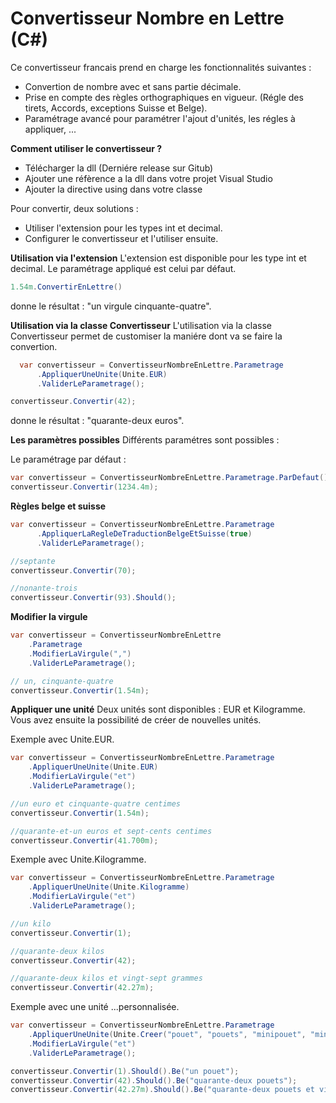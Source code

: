Convertisseur Nombre en Lettre (C#)
===========================

Ce convertisseur francais prend en charge les fonctionnalités suivantes :
- Convertion de nombre avec et sans partie décimale.
- Prise en compte des règles orthographiques en vigueur. (Régle des tirets, Accords, exceptions Suisse et Belge).
- Paramétrage avancé pour paramétrer l'ajout d'unités, les régles à appliquer, ...


**Comment utiliser le convertisseur ?**
- Télécharger la dll (Derniére release sur Gitub)
- Ajouter une réfèrence a la dll dans votre projet Visual Studio
- Ajouter la directive using dans votre classe

Pour convertir, deux solutions :
- Utiliser l'extension pour les types int et decimal.
- Configurer le convertisseur et l'utiliser ensuite.

**Utilisation via l'extension**
L'extension est disponible pour les type int et decimal. Le paramétrage appliqué est celui par défaut.

```C#
1.54m.ConvertirEnLettre()
```

donne le résultat : "un virgule cinquante-quatre".

**Utilisation via la classe Convertisseur**
L'utilisation via la classe Convertisseur permet de customiser la maniére dont va se faire la convertion.

```C#
  var convertisseur = ConvertisseurNombreEnLettre.Parametrage
      .AppliquerUneUnite(Unite.EUR)
      .ValiderLeParametrage();

convertisseur.Convertir(42);
```

donne le résultat : "quarante-deux euros".

**Les paramètres possibles**
Différents paramétres sont possibles :


Le paramétrage par défaut :
```C#
var convertisseur = ConvertisseurNombreEnLettre.Parametrage.ParDefaut();
convertisseur.Convertir(1234.4m);
```

**Règles belge et suisse**
```C#
var convertisseur = ConvertisseurNombreEnLettre.Parametrage
      .AppliquerLaRegleDeTraductionBelgeEtSuisse(true)
      .ValiderLeParametrage();

//septante
convertisseur.Convertir(70);

//nonante-trois
convertisseur.Convertir(93).Should();
```

**Modifier la virgule**
```C#
var convertisseur = ConvertisseurNombreEnLettre
    .Parametrage
    .ModifierLaVirgule(",")
    .ValiderLeParametrage();

// un, cinquante-quatre
convertisseur.Convertir(1.54m);
```

**Appliquer une unité**
Deux unités sont disponibles : EUR et Kilogramme. Vous avez ensuite la possibilité de créer de nouvelles unités.

Exemple avec Unite.EUR.
```C#
var convertisseur = ConvertisseurNombreEnLettre.Parametrage
    .AppliquerUneUnite(Unite.EUR)
    .ModifierLaVirgule("et")
    .ValiderLeParametrage();

//un euro et cinquante-quatre centimes
convertisseur.Convertir(1.54m);

//quarante-et-un euros et sept-cents centimes
convertisseur.Convertir(41.700m);
```

Exemple avec Unite.Kilogramme.
```C#
var convertisseur = ConvertisseurNombreEnLettre.Parametrage
    .AppliquerUneUnite(Unite.Kilogramme)
    .ModifierLaVirgule("et")
    .ValiderLeParametrage();

//un kilo
convertisseur.Convertir(1);

//quarante-deux kilos
convertisseur.Convertir(42);

//quarante-deux kilos et vingt-sept grammes
convertisseur.Convertir(42.27m);
```

Exemple avec une unité ...personnalisée.
```C#
var convertisseur = ConvertisseurNombreEnLettre.Parametrage
    .AppliquerUneUnite(Unite.Creer("pouet", "pouets", "minipouet", "minipouets"))
    .ModifierLaVirgule("et")
    .ValiderLeParametrage();

convertisseur.Convertir(1).Should().Be("un pouet");
convertisseur.Convertir(42).Should().Be("quarante-deux pouets");
convertisseur.Convertir(42.27m).Should().Be("quarante-deux pouets et vingt-sept minipouets");
```

